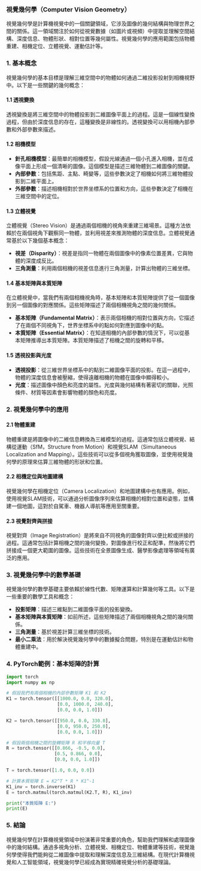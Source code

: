 ### 視覺幾何學（Computer Vision Geometry）

視覺幾何學是計算機視覺中的一個關鍵領域，它涉及圖像的幾何結構與物理世界之間的關係。這一領域關注於如何從視覺數據（如圖片或視頻）中提取並理解空間結構、深度信息、物體形狀、相對位置等幾何屬性。視覺幾何學的應用範圍包括物體重建、相機定位、立體視覺、運動估計等。

### 1. 基本概念

視覺幾何學的基本目標是理解三維空間中的物體如何通過二維投影投射到相機視野中。以下是一些關鍵的幾何概念：

#### 1.1 透視變換

透視變換是將三維空間中的物體投影到二維圖像平面上的過程。這是一個線性變換過程，但由於深度信息的存在，這種變換是非線性的。透視變換可以用相機內部參數和外部參數來描述。

#### 1.2 相機模型

- **針孔相機模型**：最簡單的相機模型，假設光線通過一個小孔進入相機，並在成像平面上形成一個清晰的圖像。這個模型是描述三維物體到二維圖像的關鍵。
- **內部參數**：包括焦距、主點、畸變等，這些參數決定了相機如何將三維物體投影到二維平面上。
- **外部參數**：描述相機相對於世界坐標系的位置和方向，這些參數決定了相機在三維空間中的定位。

#### 1.3 立體視覺

立體視覺（Stereo Vision）是通過兩個相機的視角來重建三維場景。這種方法依賴於在兩個視角下觀察同一物體，並利用視差來推測物體的深度信息。立體視覺通常基於以下幾個基本概念：

- **視差（Disparity）**：視差是指同一物體在兩個圖像中的像素位置差異，它與物體的深度成反比。
- **三角測量**：利用兩個相機的視差信息進行三角測量，計算出物體的三維坐標。

#### 1.4 基本矩陣與本質矩陣

在立體視覺中，當我們有兩個相機視角時，基本矩陣和本質矩陣提供了從一個圖像到另一個圖像的對應關係。這些矩陣描述了兩個相機視角之間的幾何關係。

- **基本矩陣（Fundamental Matrix）**：表示兩個相機的相對位置與方向，它描述了在兩個不同視角下，世界坐標系中的點如何對應到圖像中的點。
- **本質矩陣（Essential Matrix）**：在知道相機的內部參數的情況下，可以從基本矩陣推導出本質矩陣。本質矩陣描述了相機之間的旋轉和平移。

#### 1.5 透視投影與光度

- **透視投影**：從三維世界坐標系中的點到二維圖像平面的投影。在這一過程中，物體的深度信息會被壓縮，使得遠離相機的物體在圖像中顯得較小。
- **光度**：描述圖像中顏色和亮度的屬性。光度與幾何結構有著密切的關聯，光照條件、材質等因素會影響物體的顏色和亮度。

### 2. 視覺幾何學中的應用

#### 2.1 物體重建

物體重建是將圖像中的二維信息轉換為三維模型的過程。這通常包括立體視覺、結構從運動（SfM，Structure from Motion）和視覺SLAM（Simultaneous Localization and Mapping）。這些技術可以從多個視角獲取圖像，並使用視覺幾何學的原理來估算三維物體的形狀和位置。

#### 2.2 相機定位與地圖建構

視覺幾何學在相機定位（Camera Localization）和地圖建構中也有應用。例如，使用視覺SLAM技術，可以通過分析圖像序列來估算相機的相對位置和姿態，並構建一個地圖，這對於自駕車、機器人導航等應用至關重要。

#### 2.3 視覺對齊與拼接

視覺對齊（Image Registration）是將來自不同視角的圖像對齊以便比較或拼接的過程。這通常包括計算相機之間的幾何變換，對圖像進行校正和配準，然後將它們拼接成一個更大範圍的圖像。這些技術在全景圖像生成、醫學影像處理等領域有廣泛的應用。

### 3. 視覺幾何學中的數學基礎

視覺幾何學的數學基礎主要依賴於線性代數、矩陣運算和計算幾何等工具。以下是一些重要的數學工具和概念：

- **投影矩陣**：描述三維點到二維圖像平面的投影變換。
- **基本矩陣與本質矩陣**：如前所述，這些矩陣描述了兩個相機視角之間的幾何關係。
- **三角測量**：基於視差計算三維坐標的技術。
- **最小二乘法**：用於解決視覺幾何學中的數據擬合問題，特別是在運動估計和物體重建中。

### 4. PyTorch範例：基本矩陣的計算

```python
import torch
import numpy as np

# 假設我們有兩個相機的內部參數矩陣 K1 和 K2
K1 = torch.tensor([[1000.0, 0.0, 320.0],
                   [0.0, 1000.0, 240.0],
                   [0.0, 0.0, 1.0]])

K2 = torch.tensor([[950.0, 0.0, 330.0],
                   [0.0, 950.0, 250.0],
                   [0.0, 0.0, 1.0]])

# 假設兩個相機之間的旋轉矩陣 R 和平移向量 T
R = torch.tensor([[0.866, -0.5, 0.0],
                  [0.5, 0.866, 0.0],
                  [0.0, 0.0, 1.0]])

T = torch.tensor([1.0, 0.0, 0.0])

# 計算本質矩陣 E = K2^T * R * K1^-1
K1_inv = torch.inverse(K1)
E = torch.matmul(torch.matmul(K2.T, R), K1_inv)

print("本質矩陣 E:")
print(E)
```

### 5. 結論

視覺幾何學在計算機視覺領域中扮演著非常重要的角色，幫助我們理解和處理圖像中的幾何結構。通過多視角分析、立體視覺、相機定位、物體重建等技術，視覺幾何學使得我們能夠從二維圖像中提取和理解深度信息及三維結構。在現代計算機視覺和人工智能領域，視覺幾何學已經成為實現精確視覺分析的基礎理論。